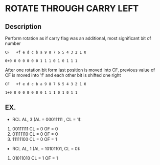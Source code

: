 
# ROTATE THROUGH CARRY LEFT
## Description
Perform rotation as if carry flag was an additional, most significant bit of number
```
CF   +f e d c b a 9 8 7 6 5 4 3 2 1 0

0+0 0 0 0 0 0 0 1 1 1 0 1 0 1 1 1
```
After one rotation bit form last position is moved into CF, previous value of CF is moved
into 'f' and each other bit is shifted one right
```
CF   +f e d c b a 9 8 7 6 5 4 3 2 1 0

1+0 0 0 0 0 0 0 0 1 1 1 0 1 0 1 1
```
## EX.
- RCL AL, 3 (AL = 00011111 , CL = 1):
1. 00111111 CL = 0  OF = 0
2. 01111110 CL = 0  OF = 0
3. 11111100 CL = 0  OF = 1
- RCL AL, 1 (AL = 10101101, CL = 0):
1. 01011010 CL = 1  OF = 1
